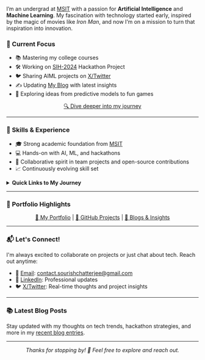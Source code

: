 I’m an undergrad at [MSIT](https://www.linkedin.com/school/meghnadsahainstituteoftechnology/) with a passion for **Artificial Intelligence** and **Machine Learning**. My fascination with technology started early, inspired by the magic of movies like _Iron Man_, and now I’m on a mission to turn that inspiration into innovation.

### 🌟 Current Focus

- 📚 Mastering my college courses
- 🛠️ Working on [SIH-2024](/posts/2024/09/SIH2024/) Hackathon Project
- 🐦 Sharing AIML projects on [X/Twitter](https://X.com/sourize_)
- ✍️ Updating [My Blog](/year-archive/) with latest insights
- 🧠 Exploring ideas from predictive models to fun games

<p align="center"><a href="/aboutme/">🔍 Dive deeper into my journey</a></p>

---

### 💼 Skills & Experience

- 🎓 Strong academic foundation from [MSIT](https://www.linkedin.com/school/meghnadsahainstituteoftechnology/)
- 💻 Hands-on with AI, ML, and hackathons
- 🤝 Collaborative spirit in team projects and open-source contributions
- 📈 Continuously evolving skill set

<details>
<summary><strong>Quick Links to My Journey</strong></summary>

<ul>
  <li><a href="/education/">📚 Education</a></li>
  <li><a href="/skills/">🛠️ Skills</a></li>
  <li><a href="/experience/">🏆 Experience</a></li>
</ul>
</details>

---

### 🎨 Portfolio Highlights

<p align="center">
  <a href="/portfolio/">📁 My Portfolio</a> | 
  <a href="https://github.com/sourize?tab=repositories">🐙 GitHub Projects</a> | 
  <a href="/year-archive/">📝 Blogs & Insights</a>
</p>

---

### 📬 Let's Connect!

I'm always excited to collaborate on projects or just chat about tech. Reach out anytime:

- 📧 [Email](mailto:contact.sourishchatterjee@gmail.com): contact.sourishchatterjee@gmail.com
- 💼 [LinkedIn](https://linkedin.com/in/sourish-chatterjee): Professional updates
- 🐦 [X/Twitter](https://x.com/sourize_): Real-time thoughts and project insights

---

### 📚 Latest Blog Posts

Stay updated with my thoughts on tech trends, hackathon strategies, and more in my [recent blog entries](/year-archive/).

---

<p align="center"><em>Thanks for stopping by! 🙌 Feel free to explore and reach out.</em></p>
